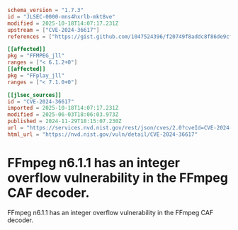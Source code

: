 ```toml
schema_version = "1.7.3"
id = "JLSEC-0000-mns4hxrlb-mkt8ve"
modified = 2025-10-18T14:07:17.231Z
upstream = ["CVE-2024-36617"]
references = ["https://gist.github.com/1047524396/f20749f8addc8f86de9cfacf17ba29df", "https://github.com/FFmpeg/FFmpeg/blob/n6.1.1/libavformat/cafdec.c#L274", "https://github.com/ffmpeg/ffmpeg/commit/d973fcbcc2f944752ff10e6a76b0b2d9329937a7"]

[[affected]]
pkg = "FFMPEG_jll"
ranges = ["< 6.1.2+0"]
[[affected]]
pkg = "FFplay_jll"
ranges = ["< 7.1.0+0"]

[[jlsec_sources]]
id = "CVE-2024-36617"
imported = 2025-10-18T14:07:17.231Z
modified = 2025-06-03T18:06:03.973Z
published = 2024-11-29T18:15:07.230Z
url = "https://services.nvd.nist.gov/rest/json/cves/2.0?cveId=CVE-2024-36617"
html_url = "https://nvd.nist.gov/vuln/detail/CVE-2024-36617"
```

# FFmpeg n6.1.1 has an integer overflow vulnerability in the FFmpeg CAF decoder.

FFmpeg n6.1.1 has an integer overflow vulnerability in the FFmpeg CAF decoder.

